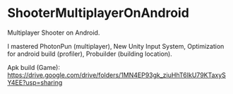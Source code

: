 # ShooterMultiplayerOnAndroid
Multiplayer Shooter on Android.

I mastered PhotonPun (multiplayer), New Unity Input System, Optimization for android build (profiler), Probuilder (building location).

Apk build (Game): https://drive.google.com/drive/folders/1MN4EP93gk_ziuHhT6IkU79KTaxySY4EE?usp=sharing
